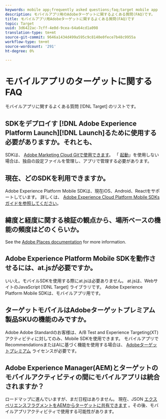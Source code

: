 ```yaml
---
keywords: mobile app;frequently asked questions;faq;target mobile app
description: モバイルアプリ用のAdobeターゲットに関するよくある質問(FAQ)です。
title: モバイルアプリ用Adobeターゲットに関するよくある質問(FAQ)です
topic: Target
uuid: 3d6422ac-7cff-4e0d-9cea-64a64cd1a098
translation-type: tm+mt
source-git-commit: 9646a1434d499a595c9c8140e0fece7b48c9955a
workflow-type: tm+mt
source-wordcount: '291'
ht-degree: 0%

---
```



# モバイルアプリのターゲットに関するFAQ

モバイルアプリに関するよくある質問 [!DNL Target] のリストです。

## SDKをデプロイす [!DNL Adobe Experience Platform Launch][!DNL Launch]るために使用する必要がありますか。それとも、

SDKは、 [Adobe Marketing Cloud Gitで使用できます](https://github.com/Adobe-Marketing-Cloud/acp-sdks/)。 「 [起動](https://docs.adobe.com/content/help/en/launch/using/overview.html)」を使用しない場合は、独自の設定ファイルを管理し、アプリで管理する必要があります。

## 現在、どのSDKを利用できますか。

Adobe Experience Platform Mobile SDKは、現在iOS、Android、Reactをサポートしています。 詳しくは、 [Adobe Experience Cloud Platform Mobile SDKsガイドを参照してください](https://aep-sdks.gitbook.io/docs/)。

## 緯度と経度に関する検証の観点から、場所ベースの機能の頻度はどのくらいか。

See the [Adobe Places documentation](https://placesdocs.com/places-services-by-adobe-documentation/) for more information.

## Adobe Experience Platform Mobile SDKを動作させるには、at.jsが必要ですか。

いいえ。モバイルSDKを使用する際にat.jsは必要ありません。 at.jsは、WebサイトのJavaScript [!DNL Target] ライブラリです。 Adobe Experience Platform Mobile SDKは、モバイルアプリ用です。

## ターゲットモバイルはAdobeターゲットプレミアム製品SKUの機能のみですか。

Adobe Adobe Standardのお客様は、A/B Test and Experience Targeting(XT)アクティビティに対してのみ、Mobile SDKを使用できます。 モバイルアプリでRecommendationsまたはAIに基づく機能を使用する場合は、 [Adobeターゲットプレミアム](/help/c-intro/intro.md#premium) ライセンスが必要です。

## Adobe Experience Manager(AEM)とターゲットのモバイルアクティビティの間にモバイルアプリは統合されますか？

ロードマップに進んでいますが、まだ日程はありません。 現在、JSON [エクスペリエンスフラグメントをAEMからターゲットに共有できます](/help/c-experiences/c-manage-content/aem-experience-fragments.md) 。その後、モバイルアプリアクティビティで使用する可能性があります。

